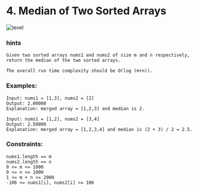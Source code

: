 # 4. Median of Two Sorted Arrays

![level](https://img.shields.io/badge/level-hard-red?labelColor=black&style=flat)


### hints
    Given two sorted arrays nums1 and nums2 of size m and n respectively, return the median of the two sorted arrays.

    The overall run time complexity should be O(log (m+n)).

 

### Examples:

    Input: nums1 = [1,3], nums2 = [2]
    Output: 2.00000
    Explanation: merged array = [1,2,3] and median is 2.

    Input: nums1 = [1,2], nums2 = [3,4]
    Output: 2.50000
    Explanation: merged array = [1,2,3,4] and median is (2 + 3) / 2 = 2.5.

 

### Constraints:

    nums1.length == m
    nums2.length == n
    0 <= m <= 1000
    0 <= n <= 1000
    1 <= m + n <= 2000
    -106 <= nums1[i], nums2[i] <= 106

